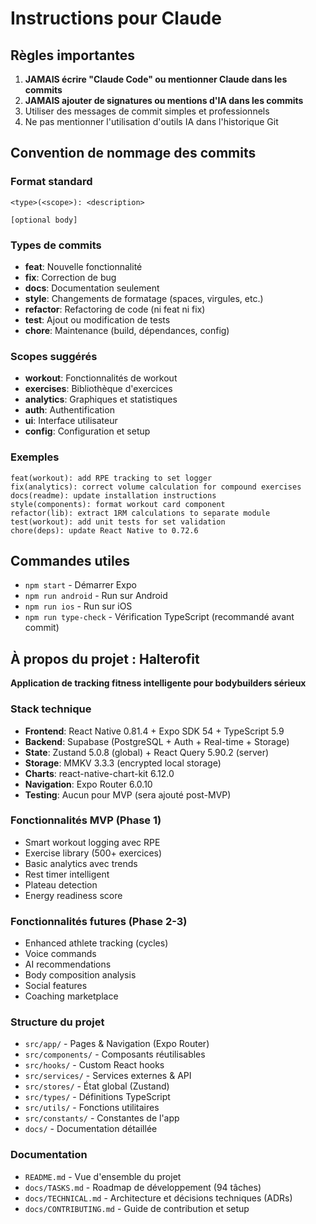 # Instructions pour Claude

## Règles importantes

1. **JAMAIS écrire "Claude Code" ou mentionner Claude dans les commits**
2. **JAMAIS ajouter de signatures ou mentions d'IA dans les commits**
3. Utiliser des messages de commit simples et professionnels
4. Ne pas mentionner l'utilisation d'outils IA dans l'historique Git

## Convention de nommage des commits

### Format standard
```
<type>(<scope>): <description>

[optional body]
```

### Types de commits
- **feat**: Nouvelle fonctionnalité
- **fix**: Correction de bug
- **docs**: Documentation seulement
- **style**: Changements de formatage (spaces, virgules, etc.)
- **refactor**: Refactoring de code (ni feat ni fix)
- **test**: Ajout ou modification de tests
- **chore**: Maintenance (build, dépendances, config)

### Scopes suggérés
- **workout**: Fonctionnalités de workout
- **exercises**: Bibliothèque d'exercices
- **analytics**: Graphiques et statistiques
- **auth**: Authentification
- **ui**: Interface utilisateur
- **config**: Configuration et setup

### Exemples
```
feat(workout): add RPE tracking to set logger
fix(analytics): correct volume calculation for compound exercises
docs(readme): update installation instructions
style(components): format workout card component
refactor(lib): extract 1RM calculations to separate module
test(workout): add unit tests for set validation
chore(deps): update React Native to 0.72.6
```

## Commandes utiles

- `npm start` - Démarrer Expo
- `npm run android` - Run sur Android
- `npm run ios` - Run sur iOS
- `npm run type-check` - Vérification TypeScript (recommandé avant commit)

## À propos du projet : Halterofit

**Application de tracking fitness intelligente pour bodybuilders sérieux**

### Stack technique
- **Frontend**: React Native 0.81.4 + Expo SDK 54 + TypeScript 5.9
- **Backend**: Supabase (PostgreSQL + Auth + Real-time + Storage)
- **State**: Zustand 5.0.8 (global) + React Query 5.90.2 (server)
- **Storage**: MMKV 3.3.3 (encrypted local storage)
- **Charts**: react-native-chart-kit 6.12.0
- **Navigation**: Expo Router 6.0.10
- **Testing**: Aucun pour MVP (sera ajouté post-MVP)

### Fonctionnalités MVP (Phase 1)
- Smart workout logging avec RPE
- Exercise library (500+ exercices)
- Basic analytics avec trends
- Rest timer intelligent
- Plateau detection
- Energy readiness score

### Fonctionnalités futures (Phase 2-3)
- Enhanced athlete tracking (cycles)
- Voice commands
- AI recommendations
- Body composition analysis
- Social features
- Coaching marketplace

### Structure du projet
- `src/app/` - Pages & Navigation (Expo Router)
- `src/components/` - Composants réutilisables
- `src/hooks/` - Custom React hooks
- `src/services/` - Services externes & API
- `src/stores/` - État global (Zustand)
- `src/types/` - Définitions TypeScript
- `src/utils/` - Fonctions utilitaires
- `src/constants/` - Constantes de l'app
- `docs/` - Documentation détaillée

### Documentation
- `README.md` - Vue d'ensemble du projet
- `docs/TASKS.md` - Roadmap de développement (94 tâches)
- `docs/TECHNICAL.md` - Architecture et décisions techniques (ADRs)
- `docs/CONTRIBUTING.md` - Guide de contribution et setup